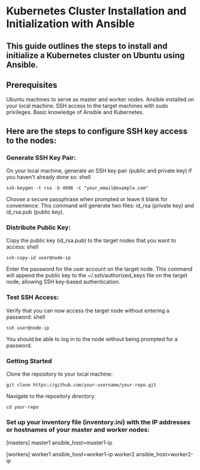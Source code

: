 # Kubernetes Cluster Installation and Initialization with Ansible

## This guide outlines the steps to install and initialize a Kubernetes cluster on Ubuntu using Ansible.
## Prerequisites

Ubuntu machines to serve as master and worker nodes.
Ansible installed on your local machine.
SSH access to the target machines with sudo privileges.
Basic knowledge of Ansible and Kubernetes.

## Here are the steps to configure SSH key access to the nodes:

### Generate SSH Key Pair:
On your local machine, generate an SSH key pair (public and private key) if you haven't already done so:
shell

    ssh-keygen -t rsa -b 4096 -C "your_email@example.com"

Choose a secure passphrase when prompted or leave it blank for convenience.
This command will generate two files: id_rsa (private key) and id_rsa.pub (public key).

### Distribute Public Key:

Copy the public key (id_rsa.pub) to the target nodes that you want to access:
shell

    ssh-copy-id user@node-ip

Enter the password for the user account on the target node.
This command will append the public key to the ~/.ssh/authorized_keys file on the target node, allowing SSH key-based authentication.

### Test SSH Access:

Verify that you can now access the target node without entering a password:
shell

    ssh user@node-ip

You should be able to log in to the node without being prompted for a password.

### Getting Started

Clone the repository to your local machine:

    git clone https://github.com/your-username/your-repo.git

Navigate to the repository directory:
    
    cd your-repo

### Set up your inventory file (inventory.ini) with the IP addresses or hostnames of your master and worker nodes:

[masters]
master1 ansible_host=master1-ip

[workers]
worker1 ansible_host=worker1-ip
worker2 ansible_host=worker2-ip
```
